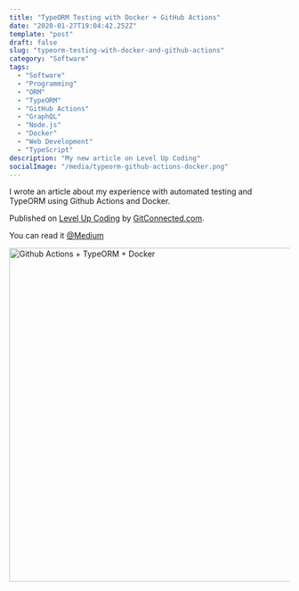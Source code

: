 ```yaml
---
title: "TypeORM Testing with Docker + GitHub Actions"
date: "2020-01-27T19:04:42.252Z"
template: "post"
draft: false
slug: "typeorm-testing-with-docker-and-github-actions"
category: "Software"
tags:
  - "Software"
  - "Programming"
  - "ORM"
  - "TypeORM"
  - "GitHub Actions"
  - "GraphQL"
  - "Node.js"
  - "Docker"
  - "Web Development"
  - "TypeScript"
description: "My new article on Level Up Coding"
socialImage: "/media/typeorm-github-actions-docker.png"
---
```


I wrote an article about my experience with automated testing and TypeORM using Github Actions and Docker.

Published on [Level Up Coding](
https://levelup.gitconnected.com/typeorm-testing-with-docker-github-actions-6dc8a5dbe913) by [GitConnected.com](https://gitconnected.com/).

You can read it [@Medium](https://levelup.gitconnected.com/typeorm-testing-with-docker-github-actions-6dc8a5dbe913)

<a href="
https://levelup.gitconnected.com/typeorm-testing-with-docker-github-actions-6dc8a5dbe913"><img src="/media/typeorm-github-actions-docker.png" alt="Github Actions + TypeORM + Docker" width="600"></a>